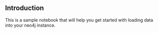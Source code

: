 ## Introduction
This is a sample notebook that will help you get started with loading data into your neo4j instance.
